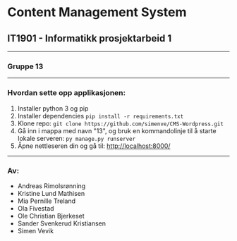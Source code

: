 <h1>Content Management System</h1>
<h2>IT1901 - Informatikk prosjektarbeid 1 </h2>
<hr>

<h3>Gruppe 13</h3>
<hr>
<h3> Hvordan sette opp applikasjonen: </h3> 
<ol>
    <li> Installer python 3 og pip </li>
    <li> Installer dependencies <code>pip install -r requirements.txt </code></li>
    <li> Klone repo: <code>git clone https://github.com/simenve/CMS-Wordpress.git</code></li>
    <li> Gå inn i mappa med navn "13", og bruk en kommandolinje til å starte lokale serveren: <code>py manage.py runserver</code></li>
    <li> Åpne nettleseren din og gå til: <a href="http://localhost:8000/">http://localhost:8000/</a></li>
</ol>

<hr>
<h3> Av: </h3>
<ul>
    <li>Andreas Rimolsrønning</li> 
    <li>Kristine Lund Mathisen</li>
    <li>Mia Pernille Treland</li>
    <li>Ola Fivestad</li>
    <li>Ole Christian Bjerkeset</li>
    <li>Sander Svenkerud Kristiansen</li>
    <li>Simen Vevik</li>
</ul>
